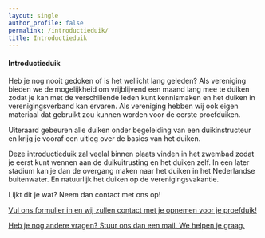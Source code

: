 ```yaml
---
layout: single
author_profile: false
permalink: /introductieduik/
title: Introductieduik
---
```

  
#### Introductieduik  

Heb je nog nooit gedoken of is het wellicht lang geleden? Als vereniging bieden we de mogelijkheid om vrijblijvend een maand lang mee te duiken zodat je kan met de verschillende leden kunt kennismaken en het duiken in verenigingsverband kan ervaren. Als vereniging hebben wij ook eigen materiaal dat gebruikt zou kunnen worden voor de eerste proefduiken. 

Uiteraard gebeuren alle duiken onder begeleiding van een duikinstructeur en krijg je vooraf een uitleg over de basics van het duiken.  

Deze introductieduik zal veelal binnen plaats vinden in het zwembad zodat je eerst kunt wennen aan de duikuitrusting en het duiken zelf. In een later stadium kan je dan de overgang maken naar het duiken in het Nederlandse buitenwater. En natuurlijk het duiken op de verenigingsvakantie.  

Lijkt dit je wat? Neem dan contact met ons op!  

[Vul ons formulier in en wij zullen contact met je opnemen voor je proefduik!](https://forms.gle/m65W1JCuBNnB5Rjd8)

[Heb je nog andere vragen? Stuur ons dan een mail. We helpen je graag.](/contact/)
